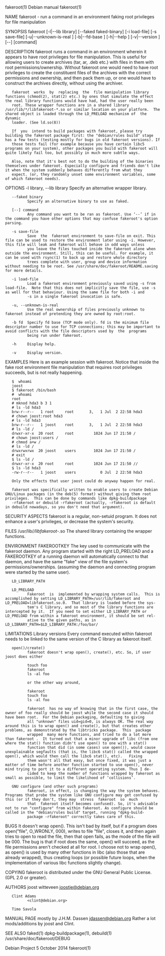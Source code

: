fakeroot(1)                                                                                     Debian manual                                                                                     fakeroot(1)

NAME
       fakeroot - run a command in an environment faking root privileges for file manipulation

SYNOPSIS
       fakeroot [-l|--lib library] [--faked faked-binary] [-i load-file] [-s save-file] [-u|--unknown-is-real ] [-b|--fd-base ] [-h|--help ] [-v|--version ] [--] [command]

DESCRIPTION
       fakeroot  runs  a command in an environment wherein it appears to have root privileges for file manipulation.  This is useful for allowing users to create archives (tar, ar, .deb etc.) with files in
       them with root permissions/ownership.  Without fakeroot one would need to have root privileges to create the constituent files of the archives with the correct permissions and  ownership,  and  then
       pack them up, or one would have to construct the archives directly, without using the archiver.

       fakeroot  works  by  replacing  the  file manipulation library functions (chmod(2), stat(2) etc.) by ones that simulate the effect the real library functions would have had, had the user really been
       root. These wrapper functions are in a shared library /usr/lib/*/libfakeroot-*.so or similar location on your platform.  The shared object is loaded through the LD_PRELOAD mechanism of  the  dynamic
       loader. (See ld.so(8))

       If  you  intend to build packages with fakeroot, please try building the fakeroot package first: the "debian/rules build" stage has a few tests (testing mostly for bugs in old fakeroot versions). If
       those tests fail (for example because you have certain libc5 programs on your system), other packages you build with fakeroot will quite likely fail too, but possibly in much more subtle ways.

       Also, note that it's best not to do the building of the binaries themselves under fakeroot. Especially configure and friends don't like it when the system suddenly behaves differently from what they
       expect. (or, they randomly unset some environment variables, some of which fakeroot needs).

OPTIONS
       -l library, --lib library
              Specify an alternative wrapper library.

       --faked binary
              Specify an alternative binary to use as faked.

       [--] command
              Any command you want to be ran as fakeroot. Use ‘--’ if in the command you have other options that may confuse fakeroot's option parsing.

       -s save-file
              Save  the  fakeroot environment to save-file on exit. This file can be used to restore the environment later using -i. However, this file will leak and fakeroot will behave in odd ways unless
              you leave the files touched inside the fakeroot alone when outside the environment. Still, this can be useful. For example, it can be used with rsync(1) to back up and restore whole directory
              trees complete with user, group and device information without needing to be root. See /usr/share/doc/fakeroot/README.saving for more details.

       -i load-file
              Load a fakeroot environment previously saved using -s from load-file.  Note that this does not implicitly save the file, use -s as well for that behaviour. Using the same file for both -i and
              -s in a single fakeroot invocation is safe.

       -u, --unknown-is-real
              Use the real ownership of files previously unknown to fakeroot instead of pretending they are owned by root:root.

       -b fd  Specify fd base (TCP mode only). fd is the minimum file descriptor number to use for TCP connections; this may be important to avoid conflicts with the file descriptors used by  the  programs
              being run under fakeroot.

       -h     Display help.

       -v     Display version.

EXAMPLES
       Here is an example session with fakeroot.  Notice that inside the fake root environment file manipulation that requires root privileges succeeds, but is not really happening.

       $  whoami
       joost
       $ fakeroot /bin/bash
       #  whoami
       root
       # mknod hda3 b 3 1
       # ls -ld hda3
       brw-r--r--   1 root     root       3,   1 Jul  2 22:58 hda3
       # chown joost:root hda3
       # ls -ld hda3
       brw-r--r--   1 joost    root       3,   1 Jul  2 22:58 hda3
       # ls -ld /
       drwxr-xr-x  20 root     root         1024 Jun 17 21:50 /
       # chown joost:users /
       # chmod a+w /
       # ls -ld /
       drwxrwxrwx  20 joost    users        1024 Jun 17 21:50 /
       # exit
       $ ls -ld /
       drwxr-xr-x  20 root     root         1024 Jun 17 21:50 //
       $ ls -ld hda3
       -rw-r--r--   1 joost    users           0 Jul  2 22:58 hda3

       Only the effects that user joost could do anyway happen for real.

       fakeroot was specifically written to enable users to create Debian GNU/Linux packages (in the deb(5) format) without giving them root privileges.  This can be done by commands like dpkg-buildpackage
       -rfakeroot or debuild -rfakeroot (actually, -rfakeroot is default in debuild nowadays, so you don't need that argument).

SECURITY ASPECTS
       fakeroot is a regular, non-setuid program. It does not enhance a user's privileges, or decrease the system's security.

FILES
       /usr/lib/*/libfakeroot-*.so The shared library containing the wrapper functions.

ENVIRONMENT
       FAKEROOTKEY
              The key used to communicate with the fakeroot daemon. Any program started with the right LD_PRELOAD and a FAKEROOTKEY of a running daemon will automatically connect to that daemon,  and  have
              the same "fake" view of the file system's permissions/ownerships.  (assuming the daemon and connecting program were started by the same user).

       LD_LIBRARY_PATH

       LD_PRELOAD
              Fakeroot  is  implemented by wrapping system calls.  This is accomplished by setting LD_LIBRARY_PATH=/usr/lib/fakeroot and LD_PRELOAD=libfakeroot.so.0.  That library is loaded before the sys‐
              tem's C library, and so most of the library functions are intercepted by it.  If you need to set either LD_LIBRARY_PATH or LD_PRELOAD from within a fakeroot environment, it should be set rel‐
              ative to the given paths, as in LD_LIBRARY_PATH=$LD_LIBRARY_PATH:/foo/bar/

LIMITATIONS
       Library versions
              Every command executed within fakeroot needs to be linked to the same version of the C library as fakeroot itself.

       open()/create()
              fakeroot doesn't wrap open(), create(), etc. So, if user joost does either

              touch foo
              fakeroot
              ls -al foo

              or the other way around,

              fakeroot
              touch foo
              ls -al foo

              fakeroot  has no way of knowing that in the first case, the owner of foo really should be joost while the second case it should have been root.  For the Debian packaging, defaulting to giving
              all "unknown" files uid=gid=0, is always OK. The real way around this is to wrap open() and create(), but that creates other problems, as demonstrated by the libtricks package.  This  package
              wrapped  many more functions, and tried to do a lot more than fakeroot .  It turned out that a minor upgrade of libc (from one where the stat() function didn't use open() to one with a stat()
              function that did (in some cases) use open()), would cause unexplainable segfaults (that is, the libc6 stat() called the wrapped open(), which would then call the libc6 stat(), etc).   Fixing
              them wasn't all that easy, but once fixed, it was just a matter of time before another function started to use open(), never mind trying to port it to a different operating system. Thus I de‐
              cided to keep the number of functions wrapped by fakeroot as small as possible, to limit the likelihood of ‘collisions’.

       GNU configure (and other such programs)
              fakeroot, in effect, is changing the way the system behaves. Programs that probe the system like GNU configure may get confused by this (or if they don't, they may  stress  fakeroot  so  much
              that  fakeroot itself becomes confused). So, it's advisable not to run "configure" from within fakeroot. As configure should be called in the "debian/rules build" target, running "dpkg-build‐
              package -rfakeroot" correctly takes care of this.

BUGS
       It doesn't wrap open(). This isn't bad by itself, but if a program does open("file", O_WRONLY, 000), writes to file "file", closes it, and then again tries to open to read the file, then  that  open
       fails, as the mode of the file will be 000. The bug is that if root does the same, open() will succeed, as the file permissions aren't checked at all for root. I choose not to wrap open(), as open()
       is used by many other functions in libc (also those that are already wrapped), thus creating loops (or possible future loops, when the implementation of various libc functions slightly change).

COPYING
       fakeroot is distributed under the GNU General Public License.  (GPL 2.0 or greater).

AUTHORS
       joost witteveen
              <joostje@debian.org>

       Clint Adams
              <clint@debian.org>

       Timo Savola

MANUAL PAGE
       mostly by J.H.M. Dassen <jdassen@debian.org> Rather a lot mods/additions by joost and Clint.

SEE ALSO
       faked(1) dpkg-buildpackage(1), debuild(1) /usr/share/doc/fakeroot/DEBUG

Debian Project                                                                                  5 October 2014                                                                                    fakeroot(1)
